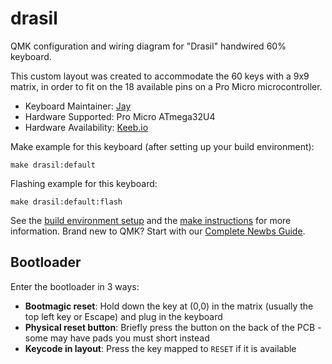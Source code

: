 # drasil

QMK configuration and wiring diagram for "Drasil" handwired 60% keyboard.

This custom layout was created to accommodate the 60 keys with a 9x9 matrix, in order to fit on the 18 available pins on a Pro Micro microcontroller.

* Keyboard Maintainer: [Jay](https://github.com/Toofty5)
* Hardware Supported: Pro Micro ATmega32U4
* Hardware Availability: [Keeb.io](https://keeb.io/collections/diy-parts/products/pro-micro-5v-16mhz-arduino-compatible-atmega32u4)

Make example for this keyboard (after setting up your build environment):

    make drasil:default

Flashing example for this keyboard:

    make drasil:default:flash

See the [build environment setup](https://docs.qmk.fm/#/getting_started_build_tools) and the [make instructions](https://docs.qmk.fm/#/getting_started_make_guide) for more information. Brand new to QMK? Start with our [Complete Newbs Guide](https://docs.qmk.fm/#/newbs).

## Bootloader

Enter the bootloader in 3 ways:

* **Bootmagic reset**: Hold down the key at (0,0) in the matrix (usually the top left key or Escape) and plug in the keyboard
* **Physical reset button**: Briefly press the button on the back of the PCB - some may have pads you must short instead
* **Keycode in layout**: Press the key mapped to `RESET` if it is available
